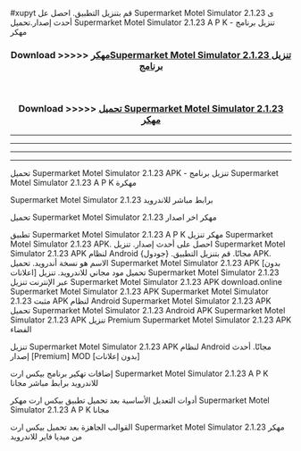 #xupyt قم بتنزيل التطبيق. احصل عل Supermarket Motel Simulator 2.1.23 ى أحدث إصدار.تحميل Supermarket Motel Simulator 2.1.23 A P K - تنزيل برنامج مهكر



<div align="center">
<h3>Download >>>>> <a href="https://ar-sites.web.app/?ar= Supermarket Motel Simulator 2.1.23">مهكرSupermarket Motel Simulator 2.1.23 تنزيل برنامج</a></h3><br>

<h3>Download >>>>> <a href="https://ar-sites.web.app/?ar= Supermarket Motel Simulator 2.1.23">تحميل Supermarket Motel Simulator 2.1.23 مهكر</a></h3>
</div>


----------------------------------------------------------

----------------------------------------------------------

----------------------------------------------------------

----------------------------------------------------------


تحميل Supermarket Motel Simulator 2.1.23 APK - تنزيل برنامج Supermarket Motel Simulator 2.1.23 A P K مهكرة

Supermarket Motel Simulator 2.1.23 برابط مباشر للاندرويد

تحميل Supermarket Motel Simulator 2.1.23 مهكر اخر اصدار

تطبيق Supermarket Motel Simulator 2.1.23 A P K مهكر
تنزيل Supermarket Motel Simulator 2.1.23 APK. احصل على أحدث إصدار.
تنزيل Supermarket Motel Simulator 2.1.23 APK لنظام Android مجانًا.
قم بتنزيل التطبيق. {جودول} APK. الاسم هو نسخة أندرويد.
تحميل Supermarket Motel Simulator 2.1.23 APK [بدون اعلانات]
تحميل مود مجاني للاندرويد.
تنزيل Supermarket Motel Simulator 2.1.23 عبر الإنترنت
تنزيل Supermarket Motel Simulator 2.1.23 APK
download.online Supermarket Motel Simulator 2.1.23 APK
Supermarket Motel Simulator 2.1.23 مثبت APK لنظام Android
Supermarket Motel Simulator 2.1.23 APK
تحميل Supermarket Motel Simulator 2.1.23 Android APK
Supermarket Motel Simulator 2.1.23 APK تنزيل Premium
Supermarket Motel Simulator 2.1.23 APK الفضاء

تنزيل Supermarket Motel Simulator 2.1.23 APK لنظام Android مجانًا. أحدث إصدار [Premium] MOD [بدون إعلانات]

إضافات تهكير برنامج بيكس ارت Supermarket Motel Simulator 2.1.23 A P K للاندرويد برابط مباشر مجانا

أدوات التعديل الأساسية بعد تحميل تطبيق بيكس ارت مهكر Supermarket Motel Simulator 2.1.23 A P K مجانا

القوالب الجاهزة بعد تحميل بيكس ارت Supermarket Motel Simulator 2.1.23 مهكر من ميديا فاير للاندرويد



